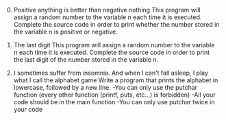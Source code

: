 0. Positive anything is better than negative nothing
This program will assign a random number to the variable n each time it is executed. 
Complete the source code in order to print whether the number stored in the variable n is positive or negative.

1. The last digit
This program will assign a random number to the variable n each time it is executed. 
Complete the source code in order to print the last digit of the number stored in the variable n.

2. I sometimes suffer from insomnia. And when I can't fall asleep, I play what I call the alphabet game
Write a program that prints the alphabet in lowercase, followed by a new line.
-You can only use the putchar function (every other function (printf, puts, etc…) is forbidden)
-All your code should be in the main function
-You can only use putchar twice in your code

